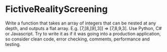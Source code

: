 # FictiveRealityScreening
Write a function that takes an array of integers that can be nested at any depth, and outputs a flat array. E.g. [7,[8,[9],3]] => [7,8,9,3]. Use Python, C# or Javascript. Try to write it as if it was going into a production application, so consider clean code, error checking, comments, performance and testing. 
